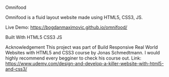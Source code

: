 Omnifood

Omnifood is a fluid layout website made using HTML5, CSS3, JS.

Live Demo: https://bogdanmaximovic.github.io/omnifood/

Built With HTML5 CSS3 JS

Acknowledgement 
This project was part of Build Responsive Real World Websites with HTML5 and CSS3 course by Jonas Schmedtmann. I would highly recommend every begginer to check his course out. Link: https://www.udemy.com/design-and-develop-a-killer-website-with-html5-and-css3/
